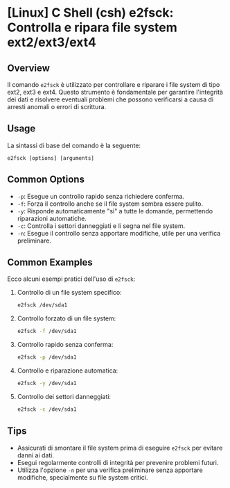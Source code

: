 # [Linux] C Shell (csh) e2fsck: Controlla e ripara file system ext2/ext3/ext4

## Overview
Il comando `e2fsck` è utilizzato per controllare e riparare i file system di tipo ext2, ext3 e ext4. Questo strumento è fondamentale per garantire l'integrità dei dati e risolvere eventuali problemi che possono verificarsi a causa di arresti anomali o errori di scrittura.

## Usage
La sintassi di base del comando è la seguente:

```
e2fsck [options] [arguments]
```

## Common Options
- `-p`: Esegue un controllo rapido senza richiedere conferma.
- `-f`: Forza il controllo anche se il file system sembra essere pulito.
- `-y`: Risponde automaticamente "sì" a tutte le domande, permettendo riparazioni automatiche.
- `-c`: Controlla i settori danneggiati e li segna nel file system.
- `-n`: Esegue il controllo senza apportare modifiche, utile per una verifica preliminare.

## Common Examples
Ecco alcuni esempi pratici dell'uso di `e2fsck`:

1. Controllo di un file system specifico:
   ```bash
   e2fsck /dev/sda1
   ```

2. Controllo forzato di un file system:
   ```bash
   e2fsck -f /dev/sda1
   ```

3. Controllo rapido senza conferma:
   ```bash
   e2fsck -p /dev/sda1
   ```

4. Controllo e riparazione automatica:
   ```bash
   e2fsck -y /dev/sda1
   ```

5. Controllo dei settori danneggiati:
   ```bash
   e2fsck -c /dev/sda1
   ```

## Tips
- Assicurati di smontare il file system prima di eseguire `e2fsck` per evitare danni ai dati.
- Esegui regolarmente controlli di integrità per prevenire problemi futuri.
- Utilizza l'opzione `-n` per una verifica preliminare senza apportare modifiche, specialmente su file system critici.